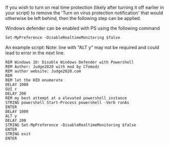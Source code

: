 If you wish to turn on real time protection (likely after turning it off earlier in your script) to remove the 'Turn on virus protection notification' that would otherwise be left behind, then the following step can be applied.

Windows defender can be enabled with PS using the following command

```ps
Set-MpPreference -DisableRealtimeMonitoring $false
```

An example script: 
Note: line with "ALT y" may not be required and could lead to error in the next line.  
```
REM Windows 10: Disable Windows Defender with Powershell
REM Author: Judge2020 with mod by Cfomodz
REM author website: Judge2020.com
REM  
REM let the HID enumerate
DELAY 1000
GUI r
DELAY 200
REM my best attempt at a elevated powershell instance
STRING powershell Start-Process powershell -Verb runAs
ENTER
DELAY 1000
ALT y 
DELAY 200
STRING Set-MpPreference -DisableRealtimeMonitoring $false
ENTER
STRING exit
ENTER
```